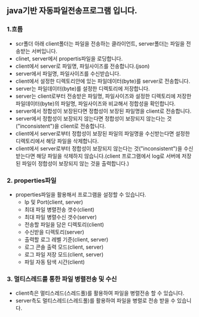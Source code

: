 ## java기반 자동파일전송프로그램 입니다.

### 1.흐름
- scr폴더 아래 client폴더는 파일을 전송하는 클라이언트, server폴더는 파일을 전송받는 서버입니다.
- clinet, server에서 propertis파일을 로딩합니다.
- client에서 server로 파일명, 파일사이즈를 전송합니다.(json)
- server에서 파일명, 파일사이즈를 수신받습니다.
- client에서 설정한 디렉토리안에 있는 파일데이터(byte)를 server로 전송합니다.
- server는 파일데이터(byte)를 설정한 디렉토리에 저장합니다.
- server는 client로부터 전송받은 파일명, 파일사이즈와 설정한 디렉토리에 저장한 파일데이터(byte)의 파일명, 파일사이즈와 비교해서 정합성을 확인합니다.
- server에서 정합성이 보장된다면 정합성이 보장된 파일명을 client로 전송합니다.
- server에서 정합성이 보장되지 않는다면 정합성이 보장되지 않는다는 것("inconsistent")을 client로 전송합니다.
- client에서 server로부터 정합성이 보장된 파일의 파일명을 수신받는다면 설정한 디렉토리에서 해당 파일을 삭제합니다.
- client에서 server로부터 정합성이 보장되지 않는다는 것("inconsistent")을 수신받는다면 해당 파일을 삭제하지 않습니다.(client 프로그램에서 log로 서버에 저장된 파일이 정합성이 보장되지 않는 것을 출력합니다.)


### 2. properties파일 
- properties파일을 활용해서 프로그램을 설정할 수 있습니다.
  - Ip 및 Port(client, server)
  - 최대 파일 병렬전송 갯수(client)
  - 최대 파일 병렬수신 갯수(server)
  - 전송할 파일을 담은 디렉토리(client)
  - 수신받을 디렉토리(server)
  - 출력할 로그 레벨 기준(client, server)
  - 로그 콘솔 출력 모드(client, server)
  - 로그 파일 저장 모드(client, server)
  - 파일 자동 탐색 시간(client)

### 3. 멀티스레드를 통한 파일 병렬전송 및 수신
- client측은 멀티스레드(스레드풀)를 활용하여 파일을 병렬전송 할 수 있습니다.
- server측도 멀티스레드(스레드풀)를 활용하여 파일을 병렬로 전송 받을 수 있습니다.
